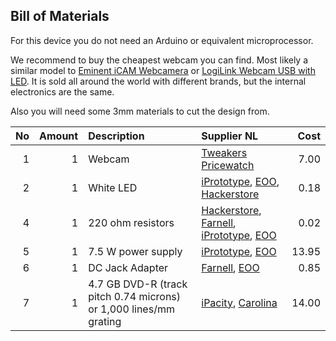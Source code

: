 ## Bill of Materials

For this device you do not need an Arduino or equivalent microprocessor.

We recommend to buy the cheapest webcam you can find. Most likely a similar model to [Eminent iCAM Webcamera](http://tweakers.net/pricewatch/275640/eminent-icam-webcamera-met-microfoon-(em1089).html) or [LogiLink Webcam USB with LED](http://tweakers.net/pricewatch/275550/logilink-webcam-usb-with-led.html). It is sold all around the world with different brands, but the internal electronics are the same.

Also you will need some 3mm materials to cut the design from.

No | Amount | Description | Supplier NL | Cost 
------------: | ------------: | :------------ | :------------ | ------------:
1 | 1 | Webcam | [Tweakers Pricewatch](http://tweakers.net/categorie/289/webcams/producten/#filter:q1bKL0pJLXLLTM1JUbJSKijKzCpW0oEIBucXlQDFEouT4SIFqcmeQHW6hrUA) | 7.00 
2 | 1 | White LED | [iPrototype](https://iprototype.nl/products/components/led-lcd/ledwit), [EOO](http://www.eoo-bv.nl/index.php?_a=viewProd&productId=9088), [Hackerstore](https://www.hackerstore.nl/Artikel/257)|0.18| 
4 | 1 | 220 ohm resistors|[Hackerstore](https://www.hackerstore.nl/Artikel/478), [Farnell](http://nl.farnell.com/multicomp/mcf-0-25w-220r/resistor-carbon-film-220r-0-25w/dp/9339299?Ntt=9339299), [iPrototype](https://iprototype.nl/products/components/resistors/220R), [EOO](http://www.eoo-bv.nl/index.php?_a=viewProd&productId=7085)|0.02|
5 | 1 | 7.5 W power supply|[iPrototype](https://iprototype.nl/products/accessoires/power/adapter), [EOO](http://www.eoo-bv.nl/index.php?_a=viewProd&productId=11642)|13.95| 
6 | 1 | DC Jack Adapter|[Farnell](http://nl.farnell.com/multicomp/jr1819-rohs-psg01769/socket-low-voltage-2-1mm-chassis/dp/1216726), [EOO](http://www.eoo-bv.nl/index.php?_a=viewProd&productId=14342)|0.85|
7 | 1 | 4.7 GB DVD-R (track pitch 0.74 microns) or 1,000 lines/mm grating|[iPacity](http://ipacity.biedmeer.nl/Webwinkel-Product-78540591/Folie-tralie-1000-lijnen-mm-%2815-x-30-cm%29.html), [Carolina](http://www.carolina.com/physical-science-light-and-optics/diffraction-grating/755230.pr?catId=&mCat=&sCat=&ssCat=&question=diffraction+grating) | 14.00 